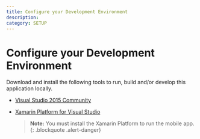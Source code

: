 ```yaml
---
title: Configure your Development Environment
description: 
category: SETUP
---
```


# Configure your Development Environment

Download and install the following tools to run, build and/or develop this application locally.

- [Visual Studio 2015 Community](https://go.microsoft.com/fwlink/?LinkId=691978&clcid=0x409)
- [Xamarin Platform for Visual Studio](https://xamarin.com/platform) 

  > **Note:** You must install the Xamarin Platform to run the mobile app.
  {: .blockquote .alert-danger}